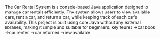 The Car Rental System is a console-based Java application designed to manage car rentals efficiently. The system allows users to view available cars, rent a car, and return a car, while keeping track of each car’s availability. This project is built using core Java without any external libraries, making it simple and suitable for beginners.
key feures 
 ->car book
 ->car rented
 ->car returned
 ->iew available
 

